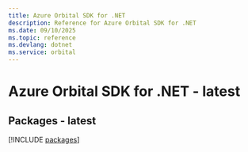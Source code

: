 ```yaml
---
title: Azure Orbital SDK for .NET
description: Reference for Azure Orbital SDK for .NET
ms.date: 09/10/2025
ms.topic: reference
ms.devlang: dotnet
ms.service: orbital
---
```

# Azure Orbital SDK for .NET - latest
## Packages - latest
[!INCLUDE [packages](orbital-index.md)]